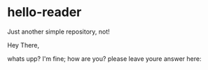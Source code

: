 # hello-reader
Just another simple repository, not!

Hey There,

whats upp? I'm fine; how are you?
please leave youre answer here:
